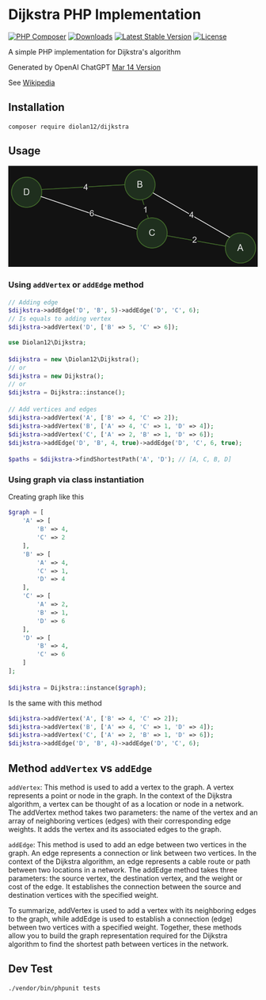 # Dijkstra PHP Implementation

[![PHP Composer](https://github.com/diolan12/dijkstra/actions/workflows/php.yml/badge.svg)](https://github.com/diolan12/dijkstra/actions/workflows/php.yml)
[![Downloads](https://img.shields.io/packagist/dt/diolan12/dijkstra)](https://packagist.org/packages/diolan12/dijkstra)
[![Latest Stable Version](https://img.shields.io/packagist/v/diolan12/dijkstra)](https://packagist.org/packages/diolan12/dijkstra)
[![License](https://img.shields.io/packagist/l/diolan12/dijkstra)](LICENSE)

 A simple PHP implementation for Dijkstra's algorithm

 Generated by OpenAI ChatGPT [Mar 14 Version](https://help.openai.com/en/articles/6825453-chatgpt-release-notes)

 See [Wikipedia](https://en.wikipedia.org/wiki/Dijkstra%27s_algorithm)

## Installation

```cli
composer require diolan12/dijkstra
```

## Usage

![Dijkstra_Animation](graph.png)

### Using `addVertex` or `addEdge` method

```php
// Adding edge
$dijkstra->addEdge('D', 'B', 5)->addEdge('D', 'C', 6);
// Is equals to adding vertex
$dijkstra->addVertex('D', ['B' => 5, 'C' => 6]);
```

```php
use Diolan12\Dijkstra;

$dijkstra = new \Diolan12\Dijkstra();
// or
$dijkstra = new Dijkstra();
// or
$dijkstra = Dijkstra::instance();

// Add vertices and edges
$dijkstra->addVertex('A', ['B' => 4, 'C' => 2]);
$dijkstra->addVertex('B', ['A' => 4, 'C' => 1, 'D' => 4]);
$dijkstra->addVertex('C', ['A' => 2, 'B' => 1, 'D' => 6]);
$dijkstra->addEdge('D', 'B', 4, true)->addEdge('D', 'C', 6, true);

$paths = $dijkstra->findShortestPath('A', 'D'); // [A, C, B, D]
```

### Using graph via class instantiation

Creating graph like this

```php
$graph = [
    'A' => [
        'B' => 4,
        'C' => 2
    ],
    'B' => [
        'A' => 4,
        'C' => 1,
        'D' => 4
    ],
    'C' => [
        'A' => 2,
        'B' => 1,
        'D' => 6
    ],
    'D' => [
        'B' => 4,
        'C' => 6
    ]
];

$dijkstra = Dijkstra::instance($graph);
```

Is the same with this method

```php
$dijkstra->addVertex('A', ['B' => 4, 'C' => 2]);
$dijkstra->addVertex('B', ['A' => 4, 'C' => 1, 'D' => 4]);
$dijkstra->addVertex('C', ['A' => 2, 'B' => 1, 'D' => 6]);
$dijkstra->addEdge('D', 'B', 4)->addEdge('D', 'C', 6);
```

## Method `addVertex` vs `addEdge`

`addVertex`: This method is used to add a vertex to the graph. A vertex represents a point or node in the graph. In the context of the Dijkstra algorithm, a vertex can be thought of as a location or node in a network. The addVertex method takes two parameters: the name of the vertex and an array of neighboring vertices (edges) with their corresponding edge weights. It adds the vertex and its associated edges to the graph.

`addEdge`: This method is used to add an edge between two vertices in the graph. An edge represents a connection or link between two vertices. In the context of the Dijkstra algorithm, an edge represents a cable route or path between two locations in a network. The addEdge method takes three parameters: the source vertex, the destination vertex, and the weight or cost of the edge. It establishes the connection between the source and destination vertices with the specified weight.

To summarize, addVertex is used to add a vertex with its neighboring edges to the graph, while addEdge is used to establish a connection (edge) between two vertices with a specified weight. Together, these methods allow you to build the graph representation required for the Dijkstra algorithm to find the shortest path between vertices in the network.

## Dev Test

```cli
./vendor/bin/phpunit tests
```
